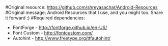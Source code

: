 #Original resource:
https://github.com/shreyasachar/Android-Resources
#Original message:
Android Resources that I use, and you might too. Share it forward :)
#Required dependencies:
* FontForge - http://fontforge.github.io/en-US/
* Font Custom - http://fontcustom.com/
* Autohint - http://www.freetype.org/ttfautohint/